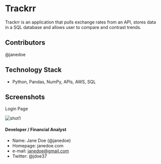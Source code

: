 # Trackrr

Trackrr is an application that pulls exchange rates from an API, stores data in a SQL database and allows user to compare and contrast trends.

## Contributors

@janedoe

## Technology Stack

* Python, Pandas, NumPy, APIs, AWS, SQL


## Screenshots

Login Page

![shot1](/Images/shot1.png)


#### Developer / Financial Analyst

* Name: Jane Doe (@janedoe)
* Homepage: janedoe.com
* e-mail: janedoe@gmail.com
* Twitter: @jdoe37
